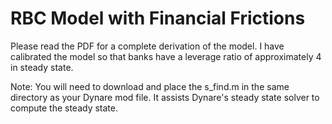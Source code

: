 # RBC Model with Financial Frictions  

Please read the PDF for a complete derivation of the model. I have calibrated the model so that banks have a leverage ratio of approximately 4 in steady state.  

Note: You will need to download and place the s_find.m in the same directory as your Dynare mod file. It assists Dynare's steady state solver to compute the steady state.  